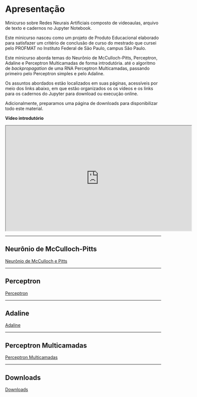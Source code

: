 
# Apresentação
Minicurso sobre Redes Neurais Artificiais composto de videoaulas, arquivo de texto e cadernos no Jupyter Notebook.

Este minicurso nasceu como um projeto de Produto Educacional elaborado para satisfazer um critério de conclusão de curso do mestrado que cursei pelo PROFMAT no Instituto Federal de São Paulo, campus São Paulo.

Este minicurso aborda temas do Neurônio de McCulloch-Pitts, Perceptron, Adaline e Perceptron Multicamadas de forma introdutória. até o algoritmo de _backpropagation_ de uma RNA Perceptron Multicamadas, passando primeiro pelo Perceptron simples e pelo Adaline.

Os assuntos abordados estão localizados em suas páginas, acessíveis por meio dos links abaixo, em que estão organizados os os vídeos e os links para os cadernos do Jupyter para download ou execução online. 

Adicionalmente, preparamos uma página de downloads para disponibilizar todo este material.

**Vídeo introdutório**

<iframe src="https://drive.google.com/file/d/1pqOgKQh7MFR3lfiCUthUn9KhnoTUSG40/preview" width="600" height="340" allow="autoplay" allow="fullscreen"></iframe>

---

## Neurônio de McCulloch-Pitts

[Neurônio de McCulloch e Pitts](./paginas/mep.md)

---

## Perceptron
[Perceptron](/paginas/per.md)

---

## Adaline
[Adaline](paginas/ada)

---

## Perceptron Multicamadas
[Perceptron Multicamadas](paginas/pmc.md)

---

## Downloads

[Downloads](/downloads/downloads)
